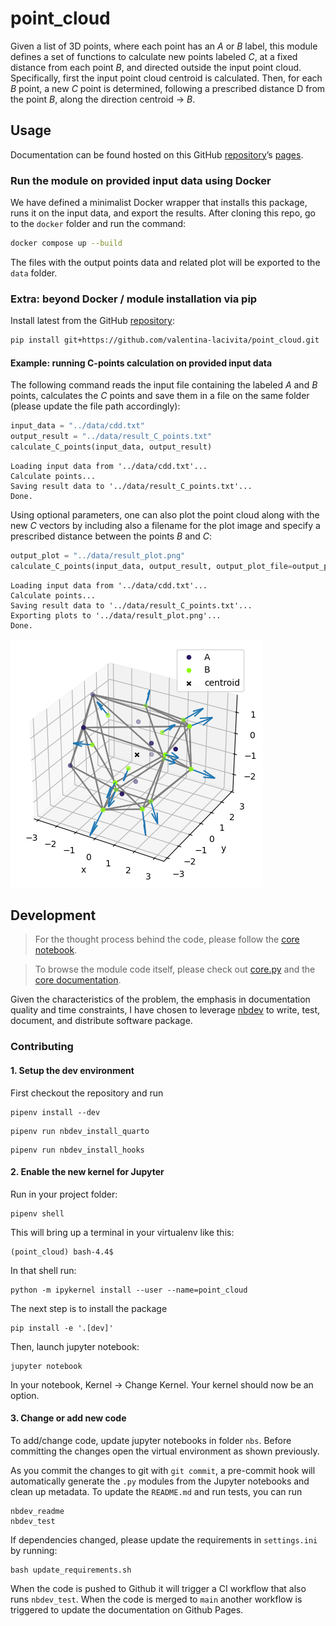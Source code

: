 # point_cloud


<!-- WARNING: THIS FILE WAS AUTOGENERATED! DO NOT EDIT! -->

Given a list of 3D points, where each point has an *A* or *B* label,
this module defines a set of functions to calculate new points labeled
*C*, at a fixed distance from each point *B*, and directed outside the
input point cloud. Specifically, first the input point cloud centroid is
calculated. Then, for each *B* point, a new *C* point is determined,
following a prescribed distance D from the point *B*, along the
direction centroid -\> *B*.

## Usage

Documentation can be found hosted on this GitHub
[repository](https://github.com/valentina-lacivita/point_cloud)’s
[pages](https://valentina-lacivita.github.io/point_cloud/).

### Run the module on provided input data using Docker

We have defined a minimalist Docker wrapper that installs this package,
runs it on the input data, and export the results. After cloning this
repo, go to the `docker` folder and run the command:

``` sh
docker compose up --build
```

The files with the output points data and related plot will be exported
to the `data` folder.

### Extra: beyond Docker / module installation via pip

Install latest from the GitHub
[repository](https://github.com/valentina-lacivita/point_cloud):

``` sh
pip install git+https://github.com/valentina-lacivita/point_cloud.git
```

#### Example: running C-points calculation on provided input data

The following command reads the input file containing the labeled *A*
and *B* points, calculates the *C* points and save them in a file on the
same folder (please update the file path accordingly):

``` python
input_data = "../data/cdd.txt"
output_result = "../data/result_C_points.txt"
calculate_C_points(input_data, output_result)
```

    Loading input data from '../data/cdd.txt'...
    Calculate points...
    Saving result data to '../data/result_C_points.txt'...
    Done.

Using optional parameters, one can also plot the point cloud along with
the new *C* vectors by including also a filename for the plot image and
specify a prescribed distance between the points *B* and *C*:

``` python
output_plot = "../data/result_plot.png"
calculate_C_points(input_data, output_result, output_plot_file=output_plot, distance=1.0)
```

    Loading input data from '../data/cdd.txt'...
    Calculate points...
    Saving result data to '../data/result_C_points.txt'...
    Exporting plots to '../data/result_plot.png'...
    Done.

![](index_files/figure-commonmark/cell-3-output-2.png)

## Development

> For the thought process behind the code, please follow the [core
> notebook](https://github.com/valentina-lacivita/point_cloud/blob/main/nbs/00_core.ipynb).

> To browse the module code itself, please check out
> [core.py](https://github.com/valentina-lacivita/point_cloud/blob/main/point_cloud/core.py)
> and the [core
> documentation](https://valentina-lacivita.github.io/point_cloud/core.html).

Given the characteristics of the problem, the emphasis in documentation
quality and time constraints, I have chosen to leverage
[nbdev](https://nbdev.fast.ai/) to write, test, document, and distribute
software package.

### Contributing

#### 1. Setup the dev environment

First checkout the repository and run

``` shell
pipenv install --dev
```

``` shell
pipenv run nbdev_install_quarto
```

``` shell
pipenv run nbdev_install_hooks
```

#### 2. Enable the new kernel for Jupyter

Run in your project folder:

``` shell
pipenv shell
```

This will bring up a terminal in your virtualenv like this:

``` shell
(point_cloud) bash-4.4$
```

In that shell run:

``` shell
python -m ipykernel install --user --name=point_cloud
```

The next step is to install the package

``` shell
pip install -e '.[dev]'
```

Then, launch jupyter notebook:

``` shell
jupyter notebook
```

In your notebook, Kernel -\> Change Kernel. Your kernel should now be an
option.

#### 3. Change or add new code

To add/change code, update jupyter notebooks in folder `nbs`. Before
committing the changes open the virtual environment as shown previously.

As you commit the changes to git with `git commit`, a pre-commit hook
will automatically generate the `.py` modules from the Jupyter notebooks
and clean up metadata. To update the `README.md` and run tests, you can
run

``` shell
nbdev_readme
nbdev_test
```

If dependencies changed, please update the requirements in
`settings.ini` by running:

``` shell
bash update_requirements.sh
```

When the code is pushed to Github it will trigger a CI workflow that
also runs `nbdev_test`. When the code is merged to `main` another
workflow is triggered to update the documentation on Github Pages.
